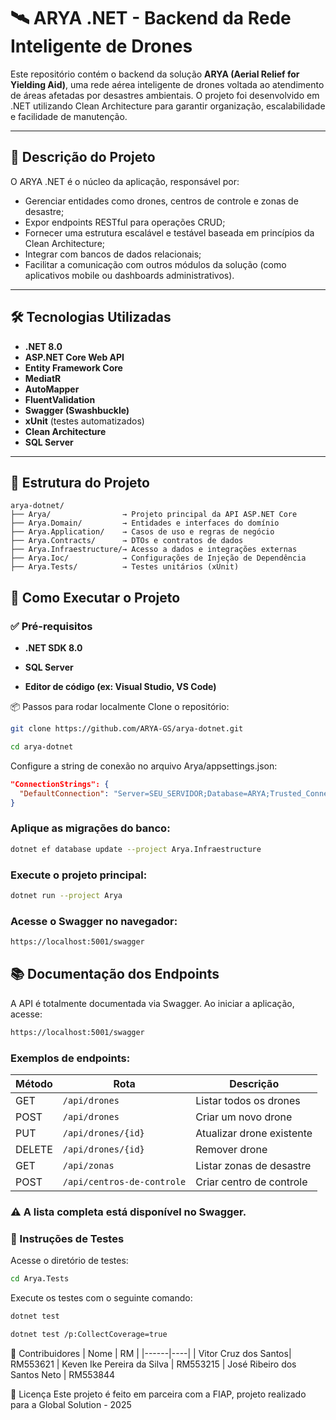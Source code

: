 # 🛰️ ARYA .NET - Backend da Rede Inteligente de Drones

Este repositório contém o backend da solução **ARYA (Aerial Relief for Yielding Aid)**, uma rede aérea inteligente de drones voltada ao atendimento de áreas afetadas por desastres ambientais. O projeto foi desenvolvido em .NET utilizando Clean Architecture para garantir organização, escalabilidade e facilidade de manutenção.

---

## 📌 Descrição do Projeto

O ARYA .NET é o núcleo da aplicação, responsável por:

- Gerenciar entidades como drones, centros de controle e zonas de desastre;
- Expor endpoints RESTful para operações CRUD;
- Fornecer uma estrutura escalável e testável baseada em princípios da Clean Architecture;
- Integrar com bancos de dados relacionais;
- Facilitar a comunicação com outros módulos da solução (como aplicativos mobile ou dashboards administrativos).

---

## 🛠️ Tecnologias Utilizadas

- **.NET 8.0**
- **ASP.NET Core Web API**
- **Entity Framework Core**
- **MediatR**
- **AutoMapper**
- **FluentValidation**
- **Swagger (Swashbuckle)**
- **xUnit** (testes automatizados)
- **Clean Architecture**
- **SQL Server**

---

## 📂 Estrutura do Projeto

```plaintext
arya-dotnet/
├── Arya/                → Projeto principal da API ASP.NET Core
├── Arya.Domain/         → Entidades e interfaces do domínio
├── Arya.Application/    → Casos de uso e regras de negócio
├── Arya.Contracts/      → DTOs e contratos de dados
├── Arya.Infraestructure/→ Acesso a dados e integrações externas
├── Arya.Ioc/            → Configurações de Injeção de Dependência
├── Arya.Tests/          → Testes unitários (xUnit)
```

## 🚀 Como Executar o Projeto
### ✅ Pré-requisitos
- **.NET SDK 8.0**

- **SQL Server**

- **Editor de código (ex: Visual Studio, VS Code)**

📦 Passos para rodar localmente
Clone o repositório:

```bash
git clone https://github.com/ARYA-GS/arya-dotnet.git
```
```bash
cd arya-dotnet
```

Configure a string de conexão no arquivo Arya/appsettings.json:


```json
"ConnectionStrings": {
  "DefaultConnection": "Server=SEU_SERVIDOR;Database=ARYA;Trusted_Connection=True;"
}
```
### Aplique as migrações do banco:

```bash
dotnet ef database update --project Arya.Infraestructure
```

### Execute o projeto principal:

```bash
dotnet run --project Arya
```

### Acesse o Swagger no navegador:

```bash
https://localhost:5001/swagger
```

## 📚 Documentação dos Endpoints

A API é totalmente documentada via Swagger. Ao iniciar a aplicação, acesse:

```bash
https://localhost:5001/swagger
```
### Exemplos de endpoints:
| Método | 	Rota	| Descrição| 
|--------|----------|----------|
| GET	| `/api/drones`	| Listar todos os drones
| POST	| `/api/drones`	| Criar um novo drone
| PUT	| `/api/drones/{id}`	| Atualizar drone existente
| DELETE | `/api/drones/{id}`	| Remover drone
| GET	| `/api/zonas`	| Listar zonas de desastre
| POST	| `/api/centros-de-controle`	| Criar centro de controle


### ⚠️ A lista completa está disponível no Swagger.

### 🧪 Instruções de Testes
Acesse o diretório de testes:

```bash
cd Arya.Tests
```

Execute os testes com o seguinte comando:

```bash
dotnet test
```

```bash
dotnet test /p:CollectCoverage=true
```


👥 Contribuidores
| Nome | RM |
|------|----|
| Vitor Cruz dos Santos| 	RM553621
| Keven Ike Pereira da Silva | 	RM553215
| José Ribeiro dos Santos Neto | 	RM553844



📄 Licença
Este projeto é feito em parceira com a FIAP, projeto realizado para a Global Solution - 2025